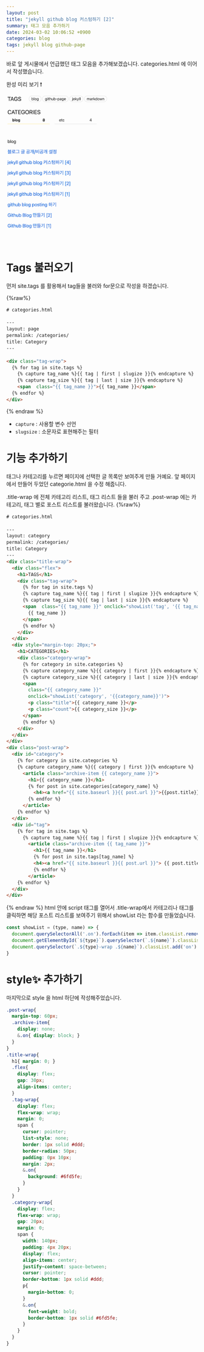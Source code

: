 ```yaml
---
layout: post
title: "jekyll github blog 커스텀하기 [2]"
summary: 태그 모음 추가하기
date: 2024-03-02 10:06:52 +0900
categories: blog
tags: jekyll blog github-page
---
```



바로 앞 게시물에서 언급했던 태그 모음을 추가해보겠습니다. categories.html 에 이어서 작성했습니다.

완성 미리 보기 ❗️

![](/assets/images/2024-03-04-github-blog-custom-2/02.png)

# Tags 불러오기

먼저 site.tags 를 활용해서 tag들을 불러와 for문으로 작성을 하겠습니다.

{%raw%}
```html
# categories.html

---
layout: page
permalink: /categories/
title: Category
---

<div class="tag-wrap">
  {% for tag in site.tags %}
    {% capture tag_name %}{{ tag | first | slugize }}{% endcapture %}
    {% capture tag_size %}{{ tag | last | size }}{% endcapture %}
    <span  class="{{ tag_name }}">{{ tag_name }}</span>
  {% endfor %}
</div>
```
{% endraw %}

- <code>capture</code> : 사용할 변수 선언
- <code>slugsize</code> : 소문자로 표현해주는 필터

# 기능 추가하기

태그나 카테고리를 누르면 페이지에 선택한 글 목록만 보여주게 만들 거예요. 앞 페이지에서 만들어 두었던 categorie.html 을 수정 해줍니다.


<span class="h-yellow">.title-wrap</span> 에 전체 카테고리 리스트, 태그 리스트 들을 불러 주고 <span class="h-yellow">.post-wrap</span> 에는 카테고리, 태그 별로 포스트 리스트를 불러왔습니다.
{%raw%}
```html
# categories.html

---
layout: category
permalink: /categories/
title: Category
---
<div class="title-wrap">
  <div class="flex">
    <h1>TAGS</h1>
    <div class="tag-wrap">
      {% for tag in site.tags %}
      {% capture tag_name %}{{ tag | first | slugize }}{% endcapture %}
      {% capture tag_size %}{{ tag | last | size }}{% endcapture %}
      <span  class="{{ tag_name }}" onclick="showList('tag', '{{ tag_name }}')">
        {{ tag_name }}
      </span>
      {% endfor %}
    </div>
  </div>
  <div style="margin-top: 20px;">
    <h1>CATEGORIES</h1>
    <div class="category-wrap">
      {% for category in site.categories %}
      {% capture category_name %}{{ category | first }}{% endcapture %}
      {% capture category_size %}{{ category | last | size }}{% endcapture %}
      <span
        class="{{ category_name }}"
        onclick="showList('category', '{{category_name}}')">
        <p class="title">{{ category_name }}</p>
        <p class="count">{{ category_size }}</p>
      </span>
      {% endfor %}
    </div>
  </div>
</div>
<div class="post-wrap">
  <div id="category">
    {% for category in site.categories %}
    {% capture category_name %}{{ category | first }}{% endcapture %}
      <article class="archive-item {{ category_name }}">
        <h1>{{ category_name }}</h1>
        {% for post in site.categories[category_name] %}
          <h4><a href="{{ site.baseurl }}{{ post.url }}">{{post.title}}</a></h4>
        {% endfor %}
      </article>
    {% endfor %}
  </div>
  <div id="tag">
    {% for tag in site.tags %}
      {% capture tag_name %}{{ tag | first | slugize }}{% endcapture %}
        <article class="archive-item {{ tag_name }}">
          <h1>{{ tag_name }}</h1>
          {% for post in site.tags[tag_name] %}
          <h4><a href="{{ site.baseurl }}{{ post.url }}"> {{ post.title }} </a></h4>
          {% endfor %}
        </article>
    {% endfor %}
  </div>
</div>
```
{% endraw %}
html 안에 script 태그를 열어서 
.title-wrap에서 카테고리나 태그를 클릭하면 해당 포스트 리스트를 보여주기 위해서 showList 라는 함수를 만들었습니다.

```javascript
const showList = (type, name) => {
  document.querySelectorAll('.on').forEach(item => item.classList.remove('on'))
  document.getElementById(`${type}`).querySelector(`.${name}`).classList.add('on')
  document.querySelector(`.${type}-wrap .${name}`).classList.add('on')
}
```
# style✨ 추가하기 

마지막으로 style 을 html 하단에 작성해주었습니다.
```scss
.post-wrap{
  margin-top: 60px;
  .archive-item{
    display: none;
    &.on{ display: block; }
  }
}
.title-wrap{
  h1{ margin: 0; }
  .flex{
    display: flex;
    gap: 30px;
    align-items: center;
  }
  .tag-wrap{
    display: flex;
    flex-wrap: wrap;
    margin: 0;
    span {
      cursor: pointer;
      list-style: none;
      border: 1px solid #ddd;
      border-radius: 50px;
      padding: 0px 10px;
      margin: 2px;
      &.on{
        background: #6fd5fe;
      }
    }
  }
  .category-wrap{
    display: flex;
    flex-wrap: wrap;
    gap: 20px;
    margin: 0;
    span {
      width: 140px;
      padding: 4px 20px;
      display: flex;
      align-items: center;
      justify-content: space-between;
      cursor: pointer;
      border-bottom: 1px solid #ddd;
      p{
        margin-bottom: 0;
      }
      &.on{
        font-weight: bold;
        border-bottom: 1px solid #6fd5fe;
      }
    }
  }
}
```